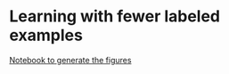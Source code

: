 # Learning with fewer labeled examples

[Notebook to generate the figures](https://github.com/probml/pyprobml/blob/master/notebooks/figures/chapter19_figures.ipynb)
